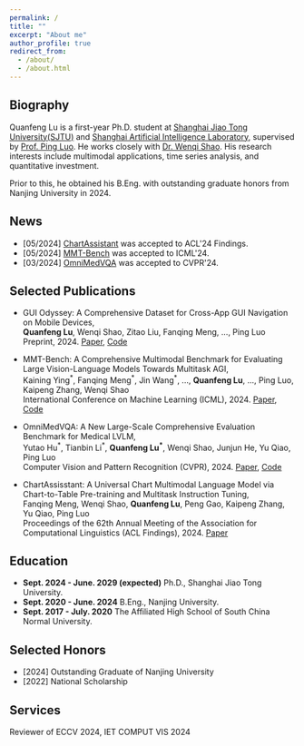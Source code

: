 ```yaml
---
permalink: /
title: ""
excerpt: "About me"
author_profile: true
redirect_from: 
  - /about/
  - /about.html
---
```

## Biography

Quanfeng Lu is a first-year Ph.D. student at [Shanghai Jiao Tong University(SJTU)](https://www.sjtu.edu.cn/) and [Shanghai Artificial Intelligence Laboratory](https://www.shlab.org.cn/), supervised by [Prof. Ping Luo](http://luoping.me/). He works closely with [Dr. Wenqi Shao](https://wqshao126.github.io/). His research interests include multimodal applications, time series analysis, and quantitative investment.

Prior to this, he obtained his B.Eng. with outstanding graduate honors from Nanjing University in 2024.

## News

* [05/2024] [ChartAssistant](https://arxiv.org/abs/2401.02384) was accepted to ACL'24 Findings.
* [05/2024] [MMT-Bench](https://arxiv.org/abs/2404.16006) was accepted to ICML'24.
* [03/2024] [OmniMedVQA](https://arxiv.org/abs/2402.09181) was accepted to CVPR'24.

## Selected Publications

* GUI Odyssey: A Comprehensive Dataset for Cross-App GUI Navigation on Mobile Devices,  
  **Quanfeng Lu**, Wenqi Shao, Zitao Liu, Fanqing Meng, ..., Ping Luo  
  Preprint, 2024. [Paper](https://arxiv.org/abs/2406.08451), [Code](https://github.com/OpenGVLab/GUI-Odyssey)

* MMT-Bench: A Comprehensive Multimodal Benchmark for Evaluating Large Vision-Language Models Towards Multitask AGI,  
Kaining Ying<sup>\*</sup>, Fanqing Meng<sup>\*</sup>, Jin Wang<sup>\*</sup>, ..., **Quanfeng Lu**, ..., Ping Luo, Kaipeng Zhang, Wenqi Shao  
 International Conference on Machine Learning (ICML), 2024. [Paper](https://arxiv.org/abs/2404.16006), [Code](https://github.com/OpenGVLab/MMT-Bench)

* OmniMedVQA: A New Large-Scale Comprehensive Evaluation Benchmark for Medical LVLM,  
Yutao Hu<sup>\*</sup>, Tianbin Li<sup>\*</sup>, **Quanfeng Lu<sup>\*</sup>**, Wenqi Shao, Junjun He, Yu Qiao, Ping Luo  
 Computer Vision and Pattern Recognition (CVPR), 2024. [Paper](https://arxiv.org/abs/2402.09181), [Code](https://github.com/OpenGVLab/Multi-Modality-Arena/tree/main/MedicalEval)

* ChartAssisstant: A Universal Chart Multimodal Language Model via Chart-to-Table Pre-training and Multitask Instruction Tuning,  
Fanqing Meng, Wenqi Shao, **Quanfeng Lu**, Peng Gao, Kaipeng Zhang, Yu Qiao, Ping Luo  
  Proceedings of the 62th Annual Meeting of the Association for Computational Linguistics (ACL Findings), 2024.
  [Paper](https://arxiv.org/abs/2401.02384)

## Education
* **Sept. 2024 - June. 2029 (expected)** Ph.D., Shanghai Jiao Tong University.
* **Sept. 2020 - June. 2024** B.Eng., Nanjing University.
* **Sept. 2017 - July. 2020** The Affiliated High School of South China Normal University.

## Selected Honors
* \[2024\] Outstanding Graduate of Nanjing University
* \[2022\] National Scholarship

## Services
Reviewer of ECCV 2024, IET COMPUT VIS 2024
